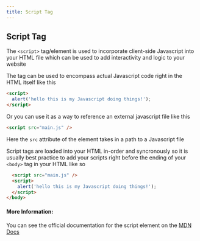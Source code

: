 ```yaml
---
title: Script Tag
---
```

## Script Tag

The `<script>` tag/element is used to incorporate client-side Javascript into your HTML file which can be used to add interactivity and logic to your website

The tag can be used to encompass actual Javascript code right in the HTML itself like this
```html
<script>
  alert('hello this is my Javascript doing things!');
</script>
```

Or you can use it as a way to reference an external javascript file like this
```html
<script src="main.js" />
```
Here the `src` attribute of the element takes in a path to a Javascript file

Script tags are loaded into your HTML in-order and syncronously so it is usually best practice to add your scripts right before the ending of your `<body>` tag in your HTML like so
```html
  <script src="main.js" />
  <script>
    alert('hello this is my Javascript doing things!');
  </script>
</body>
```

#### More Information:
You can see the official documentation for the script element on the [MDN Docs](https://developer.mozilla.org/en-US/docs/Web/HTML/Element/script)


